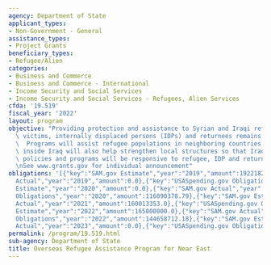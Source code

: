 ```yaml
---
agency: Department of State
applicant_types:
- Non-Government - General
assistance_types:
- Project Grants
beneficiary_types:
- Refugee/Alien
categories:
- Business and Commerce
- Business and Commerce - International
- Income Security and Social Services
- Income Security and Social Services - Refugees, Alien Services
cfda: '19.519'
fiscal_year: '2022'
layout: program
objective: "Providing protection and assistance to Syrian and Iraqi refugees, conflict\
  \ victims, internally displaced persons (IDPs) and returnees remains a high priority.\
  \  Programs will assist refugee populations in neighboring countries.  Programs\
  \ inside Iraq will also help strengthen local structures so that Iraqi government\
  \ policies and programs will be responsive to refugee, IDP and returnee needs.\r\
  \nSee www.grants.gov for individual announcement"
obligations: '[{"key":"SAM.gov Estimate","year":"2019","amount":19221829.0},{"key":"SAM.gov
  Actual","year":"2019","amount":0.0},{"key":"USASpending.gov Obligations","year":"2019","amount":120327033.35},{"key":"SAM.gov
  Estimate","year":"2020","amount":0.0},{"key":"SAM.gov Actual","year":"2020","amount":105759433.0},{"key":"USASpending.gov
  Obligations","year":"2020","amount":116090378.79},{"key":"SAM.gov Estimate","year":"2021","amount":108000000.0},{"key":"SAM.gov
  Actual","year":"2021","amount":160013353.0},{"key":"USASpending.gov Obligations","year":"2021","amount":158462200.21},{"key":"SAM.gov
  Estimate","year":"2022","amount":165000000.0},{"key":"SAM.gov Actual","year":"2022","amount":145314126.0},{"key":"USASpending.gov
  Obligations","year":"2022","amount":144658712.18},{"key":"SAM.gov Estimate","year":"2023","amount":0.0},{"key":"SAM.gov
  Actual","year":"2023","amount":0.0},{"key":"USASpending.gov Obligations","year":"2023","amount":6033536.35}]'
permalink: /program/19.519.html
sub-agency: Department of State
title: Overseas Refugee Assistance Program for Near East
---
```

